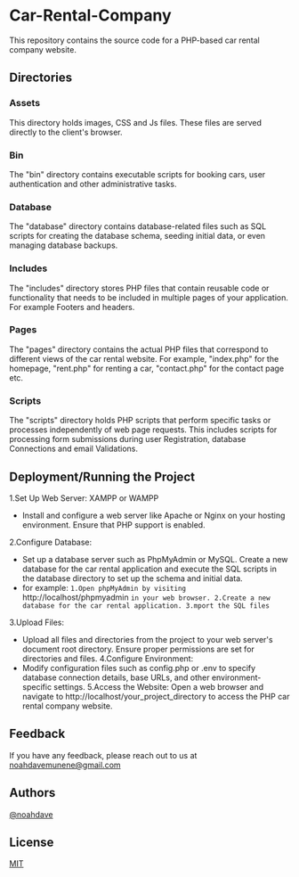 
# Car-Rental-Company
 This repository contains the source code for a PHP-based car rental company website.
 
## Directories
### Assets
This directory holds images, CSS and  Js files. These files are served directly to the client's browser.

### Bin
The "bin" directory contains executable  scripts for booking cars, user authentication and  other administrative tasks.

### Database
The "database" directory contains database-related files such as SQL scripts for creating the database schema, seeding initial data, or even managing database backups.

### Includes
The "includes" directory stores PHP files that contain reusable code or functionality that needs to be included in multiple pages of your application. For example Footers and headers.

### Pages
The "pages" directory contains the actual PHP files that correspond to different views of the car rental website. For example,  "index.php" for the homepage, "rent.php" for renting a car, "contact.php" for the contact page etc.

### Scripts
The "scripts" directory holds PHP scripts that perform specific tasks or processes independently of web page requests. This  includes scripts for processing form submissions during user Registration, database Connections and email Validations.

## Deployment/Running the Project

1.Set Up Web Server: XAMPP or WAMPP
- Install and configure a web server like Apache or Nginx on your hosting environment. Ensure that PHP support is enabled.
  
2.Configure Database: 
+ Set up a database server such as PhpMyAdmin or MySQL. Create a new database for the car rental application and execute the SQL scripts in the database directory to set up the schema and initial data.
+ for example:
``1.Open phpMyAdmin by visiting ``http://localhost/phpmyadmin ``in your web browser.
2.Create a new database for the car rental application.
3.mport the SQL files ``

3.Upload Files: 
+ Upload all files and directories from the project to your web server's document root directory. Ensure proper permissions are set for directories and files.
4.Configure Environment: 
+ Modify configuration files such as config.php or .env to specify database connection details, base URLs, and other environment-specific settings.
5.Access the Website:
Open a web browser and navigate to http://localhost/your_project_directory to access the PHP car rental company website.

## Feedback

If you have any feedback, please reach out to us at noahdavemunene@gmail.com
## Authors

[@noahdave](https://github.com/DavisNoah02)


## License

[MIT](https://github.com/DavisNoah02/Car-Rental-Company/blob/737e4dd6e87f17966e8dd14b14070a434220d8e3/LICENSE)


